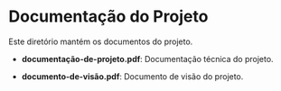 # Documentação do Projeto

Este diretório mantém os documentos do projeto. 

* **documentação-de-projeto.pdf**: Documentação técnica do projeto.

* **documento-de-visão.pdf**: Documento de visão do projeto.